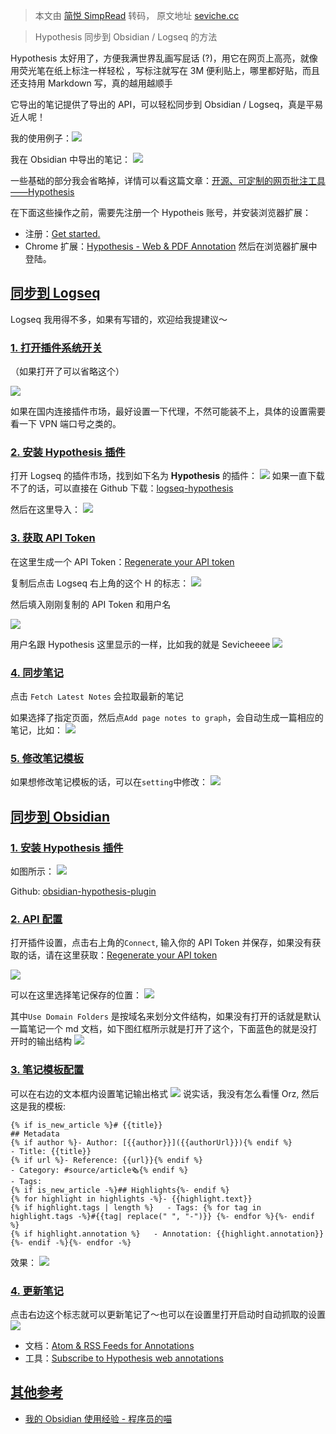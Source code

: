 > 本文由 [简悦 SimpRead](http://ksria.com/simpread/) 转码， 原文地址 [seviche.cc](https://seviche.cc/2022-05-25-hypothesis/)

> Hypothesis 同步到 Obsidian / Logseq 的方法

Hypothesis 太好用了，方便我满世界乱画写屁话 (?)，用它在网页上高亮，就像用荧光笔在纸上标注一样轻松 ，写标注就写在 3M 便利贴上，哪里都好贴，而且还支持用 Markdown 写，真的越用越顺手

它导出的笔记提供了导出的 API，可以轻松同步到 Obsidian / Logseq，真是平易近人呢！

我的使用例子：![](https://seviche.cc/2022-05-25-hypothesis/657e30351066c4a3.png)

我在 Obsidian 中导出的笔记： ![](https://seviche.cc/2022-05-25-hypothesis/0bf1f9770192c362.png)

一些基础的部分我会省略掉，详情可以看这篇文章：[开源、可定制的网页批注工具——Hypothesis](https://type.cyhsu.xyz/2020/10/hypothesis-tutorial/)

在下面这些操作之前，需要先注册一个 Hypotheis 账号，并安装浏览器扩展：

*   注册：[Get started.](https://web.hypothes.is/start/#)
*   Chrome 扩展：[Hypothesis - Web & PDF Annotation](https://chrome.google.com/webstore/detail/hypothesis-web-pdf-annota/bjfhmglciegochdpefhhlphglcehbmek) 然后在浏览器扩展中登陆。

[同步到 Logseq](#同步到-logseq)
-------------------------

Logseq 我用得不多，如果有写错的，欢迎给我提建议～

### [1. 打开插件系统开关](#1-打开插件系统开关)

（如果打开了可以省略这个）

![](https://seviche.cc/2022-05-25-hypothesis/Snipaste_2022-05-25_21-14-43.png)

如果在国内连接插件市场，最好设置一下代理，不然可能装不上，具体的设置需要看一下 VPN 端口号之类的。

### [2. 安装 Hypothesis 插件](#2-安装-hypothesis-插件)

打开 Logseq 的插件市场，找到如下名为 **Hypothesis** 的插件： ![](https://seviche.cc/2022-05-25-hypothesis/Snipaste_2022-05-25_21-20-20.png) 如果一直下载不了的话，可以直接在 Github 下载：[logseq-hypothesis](https://github.com/c6p/logseq-hypothesis)

然后在这里导入： ![](https://seviche.cc/2022-05-25-hypothesis/Snipaste_2022-05-25_21-22-41.png)

### [3. 获取 API Token](#3-获取-api-token)

在这里生成一个 API Token：[Regenerate your API token](https://hypothes.is/account/developer)

复制后点击 Logseq 右上角的这个 H 的标志： ![](https://seviche.cc/2022-05-25-hypothesis/Snipaste_2022-05-25_21-26-37.png)

然后填入刚刚复制的 API Token 和用户名

![](https://seviche.cc/2022-05-25-hypothesis/Snipaste_2022-05-25_21-45-33.png)

用户名跟 Hypothesis 这里显示的一样，比如我的就是 Sevicheeee ![](https://seviche.cc/2022-05-25-hypothesis/Snipaste_2022-05-25_21-32-17.png)

### [4. 同步笔记](#4-同步笔记)

点击 `Fetch Latest Notes` 会拉取最新的笔记

如果选择了指定页面，然后点`Add page notes to graph`，会自动生成一篇相应的笔记，比如： ![](https://seviche.cc/2022-05-25-hypothesis/Snipaste_2022-05-25_21-47-28.png)

### [5. 修改笔记模板](#5-修改笔记模板)

如果想修改笔记模板的话，可以在`setting`中修改： ![](https://seviche.cc/2022-05-25-hypothesis/Snipaste_2022-05-25_21-48-58.png)

[同步到 Obsidian](#同步到-obsidian)
-----------------------------

### [1. 安装 Hypothesis 插件](#1-安装-hypothesis-插件)

如图所示： ![](https://seviche.cc/2022-05-25-hypothesis/Snipaste_2022-05-25_21-51-44.png)

Github: [obsidian-hypothesis-plugin](https://github.com/weichenw/obsidian-hypothesis-plugin)

### [2. API 配置](#2-api-配置)

打开插件设置，点击右上角的`Connect`, 输入你的 API Token 并保存，如果没有获取的话，请在这里获取：[Regenerate your API token](https://hypothes.is/account/developer)

![](https://seviche.cc/2022-05-25-hypothesis/Snipaste_2022-05-25_21-53-41.png)

可以在这里选择笔记保存的位置： ![](https://seviche.cc/2022-05-25-hypothesis/Snipaste_2022-05-25_21-56-38.png)

其中`Use Domain Folders` 是按域名来划分文件结构，如果没有打开的话就是默认一篇笔记一个 md 文档，如下图红框所示就是打开了这个，下面蓝色的就是没打开时的输出结构 ![](https://seviche.cc/2022-05-25-hypothesis/Snipaste_2022-05-25_21-58-17.png)

### [3. 笔记模板配置](#3-笔记模板配置)

可以在右边的文本框内设置笔记输出格式 ![](https://seviche.cc/2022-05-25-hypothesis/Snipaste_2022-05-25_22-00-11.png) 说实话，我没有怎么看懂 Orz, 然后这是我的模板:

```
{% if is_new_article %}# {{title}}
## Metadata
{% if author %}- Author: [{{author}}]({{authorUrl}}){% endif %}
- Title: {{title}}
{% if url %}- Reference: {{url}}{% endif %}
- Category: #source/article🗞{% endif %}
- Tags:
{% if is_new_article -%}## Highlights{%- endif %}
{% for highlight in highlights -%}- {{highlight.text}}
{% if highlight.tags | length %}   - Tags: {% for tag in highlight.tags -%}#{{tag| replace(" ", "-")}} {%- endfor %}{%- endif %}
{% if highlight.annotation %}   - Annotation: {{highlight.annotation}}{%- endif -%}{%- endfor -%}

```

效果： ![](https://seviche.cc/2022-05-25-hypothesis/Snipaste_2022-05-25_22-03-03.png)

### [4. 更新笔记](#4-更新笔记)

点击右边这个标志就可以更新笔记了～也可以在设置里打开启动时自动抓取的设置 ![](https://seviche.cc/2022-05-25-hypothesis/Snipaste_2022-05-25_22-04-44.png)

*   文档：[Atom & RSS Feeds for Annotations](https://web.hypothes.is/help/atom-rss-feeds-for-annotations/)
*   工具：[Subscribe to Hypothesis web annotations](https://diegodlh.github.io/hfeed/)

[其他参考](#其他参考)
-------------

*   [我的 Obsidian 使用经验 - 程序员的喵](https://catcoding.me/p/obsidian-for-programmer/)
